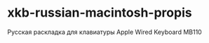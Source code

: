 xkb-russian-macintosh-propis
============================

Русская раскладка для клавиатуры Apple Wired Keyboard MB110
